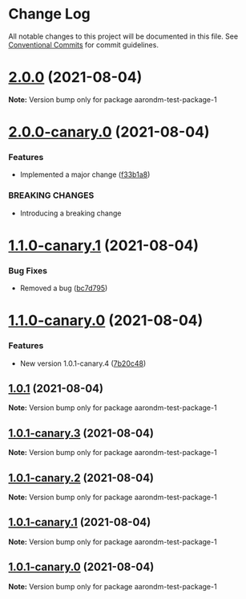 # Change Log

All notable changes to this project will be documented in this file.
See [Conventional Commits](https://conventionalcommits.org) for commit guidelines.

# [2.0.0](https://github.com/AaronDDM/npm-lerna-test-pacakge/compare/v2.0.0-canary.0...v2.0.0) (2021-08-04)

**Note:** Version bump only for package aarondm-test-package-1





# [2.0.0-canary.0](https://github.com/AaronDDM/npm-lerna-test-pacakge/compare/v1.1.0-canary.1...v2.0.0-canary.0) (2021-08-04)


### Features

* Implemented a major change ([f33b1a8](https://github.com/AaronDDM/npm-lerna-test-pacakge/commit/f33b1a86e07d49d0a7a61c1302c6d3108112b1be))


### BREAKING CHANGES

* Introducing a breaking change





# [1.1.0-canary.1](https://github.com/AaronDDM/npm-lerna-test-pacakge/compare/v1.1.0-canary.0...v1.1.0-canary.1) (2021-08-04)


### Bug Fixes

* Removed a bug ([bc7d795](https://github.com/AaronDDM/npm-lerna-test-pacakge/commit/bc7d79576aaea576ef980023354c6ec952aaefb4))





# [1.1.0-canary.0](https://github.com/AaronDDM/npm-lerna-test-pacakge/compare/v1.0.1...v1.1.0-canary.0) (2021-08-04)


### Features

* New version 1.0.1-canary.4 ([7b20c48](https://github.com/AaronDDM/npm-lerna-test-pacakge/commit/7b20c48f4e54a80aea356db0777da01a3507b010))





## [1.0.1](https://github.com/AaronDDM/npm-lerna-test-pacakge/compare/v1.0.1-canary.3...v1.0.1) (2021-08-04)

**Note:** Version bump only for package aarondm-test-package-1





## [1.0.1-canary.3](https://github.com/AaronDDM/npm-lerna-test-pacakge/compare/v1.0.1-canary.2...v1.0.1-canary.3) (2021-08-04)

**Note:** Version bump only for package aarondm-test-package-1





## [1.0.1-canary.2](https://github.com/AaronDDM/npm-lerna-test-pacakge/compare/v1.0.1-canary.1...v1.0.1-canary.2) (2021-08-04)

**Note:** Version bump only for package aarondm-test-package-1





## [1.0.1-canary.1](https://github.com/AaronDDM/npm-lerna-test-pacakge/compare/v1.0.1-canary.0...v1.0.1-canary.1) (2021-08-04)

**Note:** Version bump only for package aarondm-test-package-1





## [1.0.1-canary.0](https://github.com/AaronDDM/npm-lerna-test-pacakge/compare/v1.0.1-alpha.0...v1.0.1-canary.0) (2021-08-04)

**Note:** Version bump only for package aarondm-test-package-1
